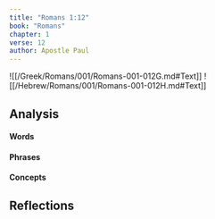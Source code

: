 ```yaml
---
title: "Romans 1:12"
book: "Romans"
chapter: 1
verse: 12
author: Apostle Paul
---
```

![[/Greek/Romans/001/Romans-001-012G.md#Text]]
![[/Hebrew/Romans/001/Romans-001-012H.md#Text]]

## Analysis

#### Words

#### Phrases

#### Concepts

## Reflections
